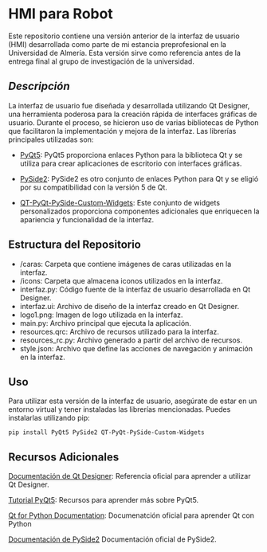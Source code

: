 # **HMI para Robot**
Este repositorio contiene una versión anterior de la interfaz de usuario (HMI) desarrollada como parte de mi estancia preprofesional en la Universidad de Almería. Esta versión sirve como referencia antes de la entrega final al grupo de investigación de la universidad.

## *Descripción*
La interfaz de usuario fue diseñada y desarrollada utilizando Qt Designer, una herramienta poderosa para la creación rápida de interfaces gráficas de usuario. Durante el proceso, se hicieron uso de varias bibliotecas de Python que facilitaron la implementación y mejora de la interfaz. Las librerías principales utilizadas son:

- [PyQt5](https://pypi.org/project/PyQt5/#:~:text=PyQt5%20is%20a%20comprehensive%20set,platforms%20including%20iOS%20and%20Android.): PyQt5 proporciona enlaces Python para la biblioteca Qt y se utiliza para crear aplicaciones de escritorio con interfaces gráficas.

- [PySide2](https://pypi.org/project/PySide2/#:~:text=PySide2%20is%20the%20official%20Python,and%20an%20open%20design%20process.): PySide2 es otro conjunto de enlaces Python para Qt y se eligió por su compatibilidad con la versión 5 de Qt.

- [QT-PyQt-PySide-Custom-Widgets](https://pypi.org/project/QT-PyQt-PySide-Custom-Widgets/): Este conjunto de widgets personalizados proporciona componentes adicionales que enriquecen la apariencia y funcionalidad de la interfaz.

## **Estructura del Repositorio**
- /caras: Carpeta que contiene imágenes de caras utilizadas en la interfaz.
- /icons: Carpeta que almacena iconos utilizados en la interfaz.
- interfaz.py: Código fuente de la interfaz de usuario desarrollada en Qt Designer.
- interfaz.ui: Archivo de diseño de la interfaz creado en Qt Designer.
- logo1.png: Imagen de logo utilizada en la interfaz.
- main.py: Archivo principal que ejecuta la aplicación.
- resources.qrc: Archivo de recursos utilizado para la interfaz.
- resources_rc.py: Archivo generado a partir del archivo de recursos.
- style.json: Archivo que define las acciones de navegación y animación en la interfaz.

## **Uso**
Para utilizar esta versión de la interfaz de usuario, asegúrate de estar en un entorno virtual y tener instaladas las librerías mencionadas. Puedes instalarlas utilizando pip:

```pip install PyQt5 PySide2 QT-PyQt-PySide-Custom-Widgets```


## Recursos Adicionales
[Documentación de Qt Designer](https://doc.qt.io/qt-5/qtdesigner-manual.html): Referencia oficial para aprender a utilizar Qt Designer.

[Tutorial PyQt5](https://www.pythonguis.com/pyqt5-tutorial/): Recursos para aprender más sobre PyQt5.

[Qt for Python Documentation](https://doc.qt.io/qtforpython-5/contents.html): Documenatción oficial para aprender Qt con Python

[Documentación de PySide2](https://doc.qt.io/qtforpython-5/PySide2/QtWidgets/index.html) Documentación oficial de PySide2.
